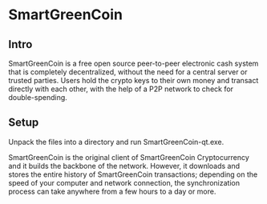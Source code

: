 SmartGreenCoin
=====================

Intro
-----
SmartGreenCoin is a free open source peer-to-peer electronic cash system that is
completely decentralized, without the need for a central server or trusted
parties.  Users hold the crypto keys to their own money and transact directly
with each other, with the help of a P2P network to check for double-spending.


Setup
-----
Unpack the files into a directory and run SmartGreenCoin-qt.exe.

SmartGreenCoin is the original client of SmartGreenCoin Cryptocurrency and it builds the backbone of the network.
However, it downloads and stores the entire history of SmartGreenCoin transactions;
depending on the speed of your computer and network connection, the synchronization
process can take anywhere from a few hours to a day or more.
